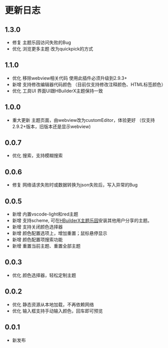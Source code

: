 # 更新日志

## 1.3.0
* 修复 主题乐园访问失败的Bug
* 优化 浏览更多主题 改为quickpick的方式

## 1.1.0
* 优化 移除webview相关代码 使用此插件必须升级到2.9.3+
* 新增 支持修改编辑器代码颜色 （目前仅支持修改注释颜色、HTML标签颜色）
* 优化 工具UI 界面UI跟HBuilderX主题保持一致

## 1.0.0
* 重大更新 主题页面，由webview改为customEditor，体验更好 （仅支持2.9.2+版本，旧版本还是显示webview)

## 0.0.7
* 优化 搜索，支持模糊搜索

## 0.0.6
* 修复 网络请求失败时或数据转换为json失败后，写入异常的Bug

## 0.0.5
* 新增 内置vscode-light和red主题
* 新增 支持scheme, 可在[HBuilderX主题乐园](https://static-0c1fa337-7340-4755-9bec-f766d7d31833.bspapp.com/index.html)安装其他用户分享的主题。
* 新增 支持关闭颜色选择器
* 新增 颜色配置选项上，增加重置；鼠标悬停显示
* 新增 颜色配置项搜索功能
* 新增 重置当前主题、重置全部主题

## 0.0.3
* 优化 颜色选择器，轻松定制主题

## 0.0.2
* 优化 静态资源从本地加载，不再依赖网络
* 优化 输入框支持手动输入颜色，回车即可预览

## 0.0.1
* 新发布